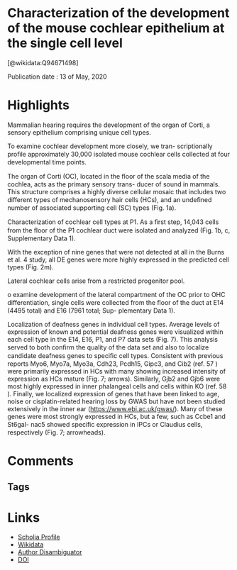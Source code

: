 
Characterization of the development of the mouse cochlear epithelium at the single cell level
=============================================================================================
  
  [@wikidata:Q94671498]  
  
Publication date : 13 of May, 2020  

# Highlights

Mammalian hearing requires the development of the organ of Corti, a sensory epithelium
comprising unique cell types.

To examine cochlear development more closely, we tran-
scriptionally proﬁle approximately 30,000 isolated mouse cochlear cells collected at four
developmental time points.

The organ of Corti (OC), located in the ﬂoor of the scala
media of the cochlea, acts as the primary sensory trans-
ducer of sound in mammals. This structure comprises a
highly diverse cellular mosaic that includes two different types of
mechanosensory hair cells (HCs), and an undeﬁned number of
associated supporting cell (SC) types (Fig. 1a).

Characterization of cochlear cell types at P1. As a ﬁrst step,
14,043 cells from the ﬂoor of the P1 cochlear duct were isolated
and analyzed (Fig. 1b, c, Supplementary Data 1).

With the exception of nine genes that were not
detected at all in the Burns et al. 4 study, all DE genes were more
highly expressed in the predicted cell types (Fig. 2m).

Lateral cochlear cells arise from a restricted progenitor pool.

o examine development of the lateral compartment of the OC
prior to OHC differentiation, single cells were collected from the
ﬂoor of the duct at E14 (4495 total) and E16 (7961 total; Sup-
plementary Data 1).

Localization of deafness genes in individual cell types. Average
levels of expression of known and potential deafness genes were
visualized within each cell type in the E14, E16, P1, and P7 data
sets (Fig. 7). This analysis served to both conﬁrm the quality of
the data set and also to localize candidate deafness genes to
speciﬁc cell types. Consistent with previous reports Myo6, Myo7a,
Myo3a, Cdh23, Pcdh15, Gipc3, and Cib2 (ref. 57 ) were primarily
expressed in HCs with many showing increased intensity of
expression as HCs mature (Fig. 7; arrows). Similarly, Gjb2 and
Gjb6 were most highly expressed in inner phalangeal cells and
cells within KO (ref. 58 ). Finally, we localized expression of genes
that have been linked to age, noise or cisplatin-related hearing
loss by GWAS but have not been studied extensively in the inner
ear (https://www.ebi.ac.uk/gwas/). Many of these genes were most
strongly expressed in HCs, but a few, such as Ccbe1 and St6gal-
nac5 showed speciﬁc expression in IPCs or Claudius cells,
respectively (Fig. 7; arrowheads).


# Comments

## Tags

# Links
  
 * [Scholia Profile](https://scholia.toolforge.org/work/Q94671498)  
 * [Wikidata](https://www.wikidata.org/wiki/Q94671498)  
 * [Author Disambiguator](https://author-disambiguator.toolforge.org/work_item_oauth.php?id=Q94671498&batch_id=&match=1&author_list_id=&doit=Get+author+links+for+work)  
 * [DOI](https://doi.org/10.1038/S41467-020-16113-Y)  
